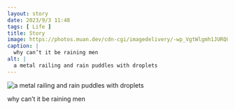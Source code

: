 ```yaml
---
layout: story
date: 2023/9/3 11:48
tags: [ Life ]
title: Story
image: https://photos.muan.dev/cdn-cgi/imagedelivery/-wp_VgtWlgmh1JURQ8t1mg/9014eef8-06e4-4bc9-1b97-8e3d0fd14d00/public
caption: |
  why can’t it be raining men
alt: |
  a metal railing and rain puddles with droplets 
---
```


![a metal railing and rain puddles with droplets ](https://photos.muan.dev/cdn-cgi/imagedelivery/-wp_VgtWlgmh1JURQ8t1mg/9014eef8-06e4-4bc9-1b97-8e3d0fd14d00/public)

why can’t it be raining men
